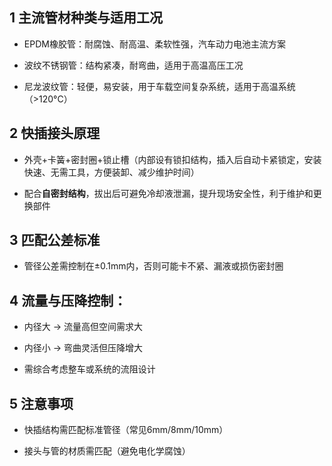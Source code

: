 ## 1 **主流管材种类与适用工况**

- EPDM橡胶管：耐腐蚀、耐高温、柔软性强，汽车动力电池主流方案
    
- 波纹不锈钢管：结构紧凑，耐弯曲，适用于高温高压工况
    
- 尼龙波纹管：轻便，易安装，用于车载空间复杂系统，适用于高温系统（>120°C）
    

## 2 **快插接头原理**

- 外壳+卡簧+密封圈+锁止槽（内部设有锁扣结构，插入后自动卡紧锁定，安装快速、无需工具，方便装卸、减少维护时间）
    
- 配合**自密封结构**，拔出后可避免冷却液泄漏，提升现场安全性，利于维护和更换部件
    

## 3 **匹配公差标准**

- 管径公差需控制在±0.1mm内，否则可能卡不紧、漏液或损伤密封圈
    

## 4 **流量与压降控制**：

- 内径大 → 流量高但空间需求大
    
- 内径小 → 弯曲灵活但压降增大
    
- 需综合考虑整车或系统的流阻设计
    

## 5 **注意事项**

- 快插结构需匹配标准管径（常见6mm/8mm/10mm）
    
- 接头与管的材质需匹配（避免电化学腐蚀）